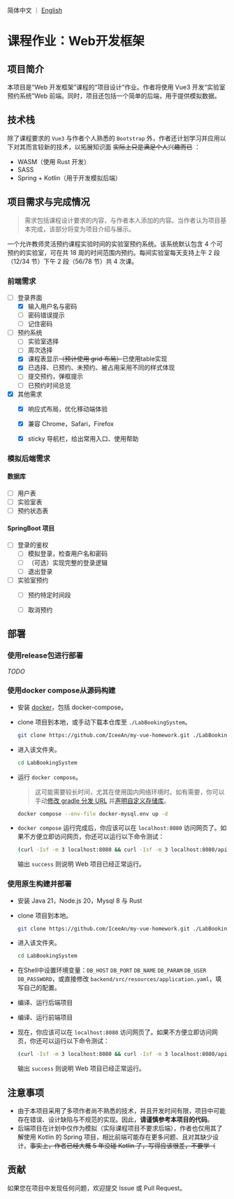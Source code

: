 简体中文 ｜ [English](README.en.md)

# 课程作业：Web开发框架



## 项目简介

本项目是“Web 开发框架”课程的“项目设计”作业。作者将使用 Vue3 开发“实验室预约系统”Web 前端。同时，项目还包括一个简单的后端，用于提供模拟数据。



## 技术栈

除了课程要求的 `Vue3` 与作者个人熟悉的 `Bootstrap` 外，作者还计划学习并应用以下对其而言较新的技术，以拓展知识面 ~~实际上只是满足个人兴趣而已~~ ：

- WASM（使用 Rust 开发）
- SASS
- Spring + Kotlin（用于开发模拟后端）



## 项目需求与完成情况

> 需求包括课程设计要求的内容，与作者本人添加的内容。当作者认为项目基本完成，该部分将变为项目介绍与展示。

一个允许教师灵活预约课程实验时间的实验室预约系统。该系统默认包含 4 个可预约的实验室，可在共 18 周的时间范围内预约。每间实验室每天支持上午 2 段（12/34 节）下午 2 段（56/78 节）共 4 次课。

### 前端需求

- [ ] 登录界面
  - [x] 输入用户名与密码
  - [ ] 密码错误提示
  - [ ] 记住密码
- [ ] 预约系统
  - [ ] 实验室选择
  - [ ] 周次选择
  - [x] 课程表显示~~（预计使用 grid 布局）~~已使用table实现
  - [x] 已选择、已预约、未预约、被占用采用不同的样式体现
  - [ ] 提交预约，弹框提示
  - [ ] 已预约时间总览

- [x] 其他需求
  - [x] 响应式布局，优化移动端体验
  - [x] 兼容 Chrome，Safari，Firefox
  - [x] sticky 导航栏，给出常用入口、使用帮助


### 模拟后端需求

#### 数据库

- [ ] 用户表
- [ ] 实验室表
- [ ] 预约状态表

#### SpringBoot 项目

- [ ] 登录的鉴权
  - [ ] 模拟登录，检查用户名和密码
  - [ ] （可选）实现完整的登录逻辑
  - [ ] 退出登录
- [ ] 实验室预约
  - [ ] 预约特定时间段
  - [ ] 取消预约


## 部署

### 使用release包进行部署

*TODO*

### 使用docker compose从源码构建

- 安装 [docker](https://www.docker.com)，包括 docker-compose。

- clone 项目到本地，或手动下载本仓库至 `./LabBookingSystem`。

  ```bash
  git clone https://github.com/IceeAn/my-vue-homework.git ./LabBookingSystem
  ```

- 进入该文件夹。

  ```bash
  cd LabBookingSystem
  ```

- 运行 `docker compose`。

  > 这可能需要较长时间，尤其在使用国内网络环境时。如有需要，你可以手动[修改 gradle 分发 URL](https://docs.gradle.org/current/userguide/gradle_wrapper.html#sec:adding_wrapper) 并[声明自定义存储库](https://docs.gradle.org/current/userguide/declaring_repositories.html#sec:declaring_custom_repository)。

  ```bash
  docker compose --env-file docker-mysql.env up -d
  ```

- `docker compose` 运行完成后，你应该可以在 `localhost:8080` 访问网页了。如果不方便立即访问网页，你还可以运行以下命令测试：

  ```bash
  (curl -Isf -m 3 localhost:8080 && curl -Isf -m 3 localhost:8080/api/test-status) > /dev/null && echo "success" || echo "failed"
  ```

  输出 `success` 则说明 Web 项目已经正常运行。

### 使用原生构建并部署

- 安装 Java 21，Node.js 20，Mysql 8 与 Rust

- clone 项目到本地。

  ```bash
  git clone https://github.com/IceeAn/my-vue-homework.git ./LabBookingSystem
  ```

- 进入该文件夹。

  ```bash
  cd LabBookingSystem
  ```

- 在Shell中设置环境变量：`DB_HOST` `DB_PORT` `DB_NAME` `DB_PARAM` `DB_USER` `DB_PASSWORD`，或直接修改 `backend/src/resources/application.yaml`，填写自己的配置。

- 编译、运行后端项目

- 编译、运行前端项目

- 现在，你应该可以在 `localhost:8080` 访问网页了。如果不方便立即访问网页，你还可以运行以下命令测试：

  ```bash
  (curl -Isf -m 3 localhost:8080 && curl -Isf -m 3 localhost:8080/api/test-status) > /dev/null && echo "success" || echo "failed"
  ```

  输出 `success` 则说明 Web 项目已经正常运行。


## 注意事项

- 由于本项目采用了多项作者尚不熟悉的技术，并且开发时间有限，项目中可能存在错误、设计缺陷与不规范的实现。因此，**请谨慎参考本项目的代码**。
- 后端项目在计划中仅作为模拟（实际课程项目不要求后端），作者也仅用其了解使用 Kotlin 的 Spring 项目，相比前端可能存在更多问题、且对其缺少设计。~~事实上，作者已经大概 5 年没碰 Kotlin 了，写得应该很差，不要学（~~



## 贡献

如果您在项目中发现任何问题，欢迎提交 Issue 或 Pull Request。